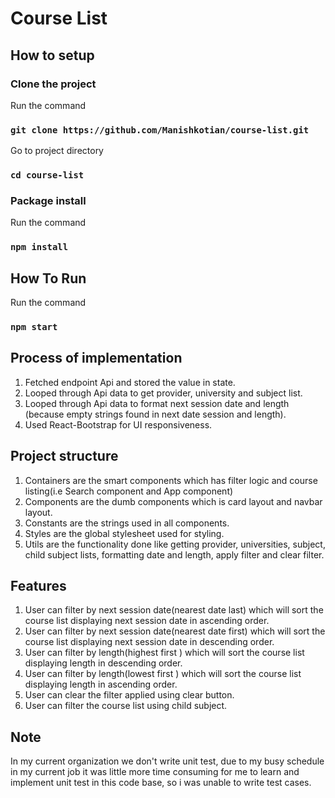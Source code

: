 
# Course List

## How to setup

### Clone the project

Run the command
 ### `git clone https://github.com/Manishkotian/course-list.git`
 
 Go to project directory
 ### `cd course-list`
 
 ### Package install

Run the command
 ### `npm install`


## How To Run

Run the command
 ### `npm start`

## Process of implementation
1. Fetched endpoint Api and stored the value in state.
2. Looped through Api data to get provider, university and subject list.
3. Looped through Api data to format next session date and  length (because empty strings found in next date session and length).
4. Used React-Bootstrap for UI responsiveness.

## Project structure
1. Containers are the smart components which has filter logic and course listing(i.e Search component and App component)
2. Components are the dumb components which is card layout and navbar layout.
3. Constants are the strings used in all components.
4. Styles are the global stylesheet used for styling.
5. Utils are the functionality done like getting provider, universities, subject, child subject lists, formatting date and length, apply filter and clear filter.

## Features
1. User can filter by next session date(nearest date last) which will sort the course list displaying next session date in ascending order.
2. User can filter by next session date(nearest date first) which will sort the course list displaying next session date in descending order.
3. User can filter by length(highest first ) which will sort the course list displaying length in descending order.
4. User can filter by length(lowest first ) which will sort the course list displaying length in ascending order.
5. User can clear the filter applied using clear button.
6. User can filter the course list using child subject.

## Note
In my current organization we  don't write unit test, due to my busy schedule in my current job it was little more time consuming for me to learn and implement unit test in this code base, so i was unable to write test cases.
